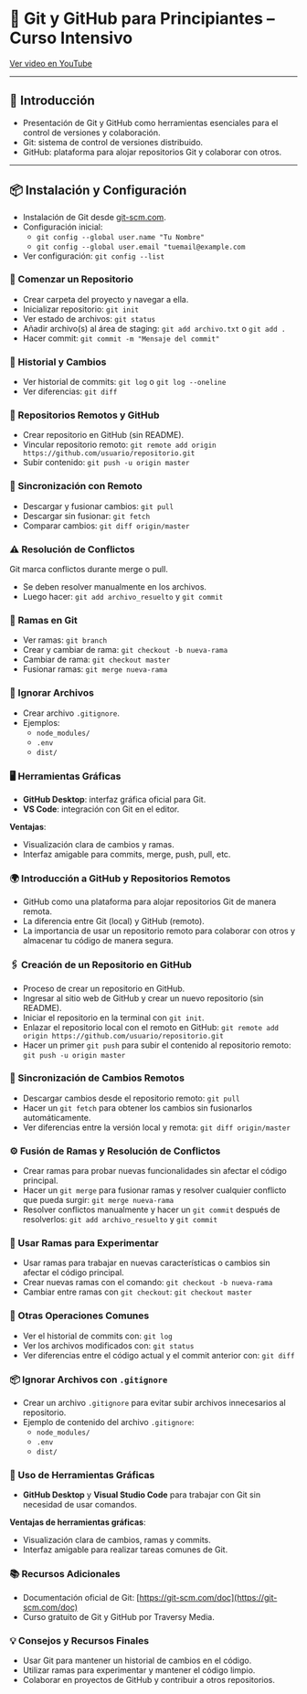 # 🧰 Git y GitHub para Principiantes – Curso Intensivo  
[Ver video en YouTube](https://www.youtube.com/watch?v=RGOj5yH7evk)

---

## 🧭 Introducción

- Presentación de Git y GitHub como herramientas esenciales para el control de versiones y colaboración.
- Git: sistema de control de versiones distribuido.
- GitHub: plataforma para alojar repositorios Git y colaborar con otros.

---

## 📦 Instalación y Configuración

- Instalación de Git desde [git-scm.com](https://git-scm.com).
- Configuración inicial:
  - `git config --global user.name "Tu Nombre"`
  - `git config --global user.email "tuemail@example.com`
- Ver configuración: `git config --list`

### 📁 Comenzar un Repositorio

- Crear carpeta del proyecto y navegar a ella.
- Inicializar repositorio: `git init`
- Ver estado de archivos: `git status`
- Añadir archivo(s) al área de staging: `git add archivo.txt` o `git add .`
- Hacer commit: `git commit -m "Mensaje del commit"`

### 📜 Historial y Cambios

- Ver historial de commits: `git log` o `git log --oneline`
- Ver diferencias: `git diff`

### 🔁 Repositorios Remotos y GitHub

- Crear repositorio en GitHub (sin README).
- Vincular repositorio remoto: `git remote add origin https://github.com/usuario/repositorio.git`
- Subir contenido: `git push -u origin master`

### 🔄 Sincronización con Remoto

- Descargar y fusionar cambios: `git pull`
- Descargar sin fusionar: `git fetch`
- Comparar cambios: `git diff origin/master`

### ⚠️ Resolución de Conflictos

Git marca conflictos durante merge o pull.

- Se deben resolver manualmente en los archivos.
- Luego hacer: `git add archivo_resuelto` y `git commit`

### 🌿 Ramas en Git

- Ver ramas: `git branch`
- Crear y cambiar de rama: `git checkout -b nueva-rama`
- Cambiar de rama: `git checkout master`
- Fusionar ramas: `git merge nueva-rama`

### 🙈 Ignorar Archivos

- Crear archivo `.gitignore`.
- Ejemplos:
  - `node_modules/`
  - `.env`
  - `dist/`

### 🖥️ Herramientas Gráficas

- **GitHub Desktop**: interfaz gráfica oficial para Git.
- **VS Code**: integración con Git en el editor.

**Ventajas**:
- Visualización clara de cambios y ramas.
- Interfaz amigable para commits, merge, push, pull, etc.

### 🌍 Introducción a GitHub y Repositorios Remotos

- GitHub como una plataforma para alojar repositorios Git de manera remota.
- La diferencia entre Git (local) y GitHub (remoto).
- La importancia de usar un repositorio remoto para colaborar con otros y almacenar tu código de manera segura.

### 🖇️ Creación de un Repositorio en GitHub

- Proceso de crear un repositorio en GitHub.
- Ingresar al sitio web de GitHub y crear un nuevo repositorio (sin README).
- Iniciar el repositorio en la terminal con `git init`.
- Enlazar el repositorio local con el remoto en GitHub: `git remote add origin https://github.com/usuario/repositorio.git`
- Hacer un primer `git push` para subir el contenido al repositorio remoto: `git push -u origin master`

### 🔄 Sincronización de Cambios Remotos

- Descargar cambios desde el repositorio remoto: `git pull`
- Hacer un `git fetch` para obtener los cambios sin fusionarlos automáticamente.
- Ver diferencias entre la versión local y remota: `git diff origin/master`

### ⚙️ Fusión de Ramas y Resolución de Conflictos

- Crear ramas para probar nuevas funcionalidades sin afectar el código principal.
- Hacer un `git merge` para fusionar ramas y resolver cualquier conflicto que pueda surgir: `git merge nueva-rama`
- Resolver conflictos manualmente y hacer un `git commit` después de resolverlos: `git add archivo_resuelto` y `git commit`

### 🌱 Usar Ramas para Experimentar

- Usar ramas para trabajar en nuevas características o cambios sin afectar el código principal.
- Crear nuevas ramas con el comando: `git checkout -b nueva-rama`
- Cambiar entre ramas con `git checkout`: `git checkout master`

### 🔄 Otras Operaciones Comunes

- Ver el historial de commits con: `git log`
- Ver los archivos modificados con: `git status`
- Ver diferencias entre el código actual y el commit anterior con: `git diff`

### 📦 Ignorar Archivos con `.gitignore`

- Crear un archivo `.gitignore` para evitar subir archivos innecesarios al repositorio.
- Ejemplo de contenido del archivo `.gitignore`:
  - `node_modules/`
  - `.env`
  - `dist/`

### 🎨 Uso de Herramientas Gráficas

- **GitHub Desktop** y **Visual Studio Code** para trabajar con Git sin necesidad de usar comandos.

**Ventajas de herramientas gráficas**:
- Visualización clara de cambios, ramas y commits.
- Interfaz amigable para realizar tareas comunes de Git.

### 📚 Recursos Adicionales

- Documentación oficial de Git: [https://git-scm.com/doc](https://git-scm.com/doc)
- Curso gratuito de Git y GitHub por Traversy Media.

### 💡 Consejos y Recursos Finales

- Usar Git para mantener un historial de cambios en el código.
- Utilizar ramas para experimentar y mantener el código limpio.
- Colaborar en proyectos de GitHub y contribuir a otros repositorios.
